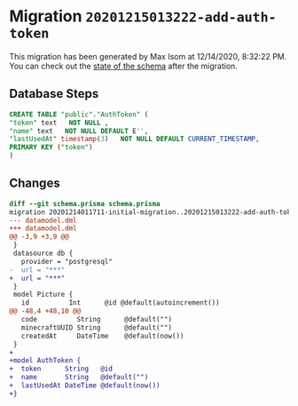 # Migration `20201215013222-add-auth-token`

This migration has been generated by Max Isom at 12/14/2020, 8:32:22 PM.
You can check out the [state of the schema](./schema.prisma) after the migration.

## Database Steps

```sql
CREATE TABLE "public"."AuthToken" (
"token" text   NOT NULL ,
"name" text   NOT NULL DEFAULT E'',
"lastUsedAt" timestamp(3)   NOT NULL DEFAULT CURRENT_TIMESTAMP,
PRIMARY KEY ("token")
)
```

## Changes

```diff
diff --git schema.prisma schema.prisma
migration 20201214011711-initial-migration..20201215013222-add-auth-token
--- datamodel.dml
+++ datamodel.dml
@@ -3,9 +3,9 @@
 }
 datasource db {
   provider = "postgresql"
-  url = "***"
+  url = "***"
 }
 model Picture {
   id          Int      @id @default(autoincrement())
@@ -48,4 +48,10 @@
   code          String      @default("")
   minecraftUUID String      @default("")
   createdAt     DateTime    @default(now())
 }
+
+model AuthToken {
+  token      String   @id
+  name       String   @default("")
+  lastUsedAt DateTime @default(now())
+}
```


